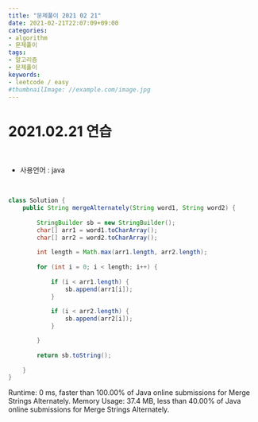 ```yaml
---
title: "문제풀이 2021 02 21"
date: 2021-02-21T22:07:09+09:00
categories:
- algorithm
- 문제풀이
tags:
- 알고리즘
- 문제풀이
keywords:
- leetcode / easy
#thumbnailImage: //example.com/image.jpg
---
```


<!--more-->
# 2021.02.21 연습

&nbsp;

- 사용언어 : java

&nbsp;


```java
class Solution {
    public String mergeAlternately(String word1, String word2) {
        
        StringBuilder sb = new StringBuilder();
        char[] arr1 = word1.toCharArray();
        char[] arr2 = word2.toCharArray();
        
        int length = Math.max(arr1.length, arr2.length);
        
        for (int i = 0; i < length; i++) {
            
            if (i < arr1.length) {
                sb.append(arr1[i]);
            }
            
            if (i < arr2.length) {
                sb.append(arr2[i]);
            }

        }
        
        return sb.toString();
        
    }
}
```

Runtime: 0 ms, faster than 100.00% of Java online submissions for Merge Strings Alternately.
Memory Usage: 37.4 MB, less than 40.00% of Java online submissions for Merge Strings Alternately.